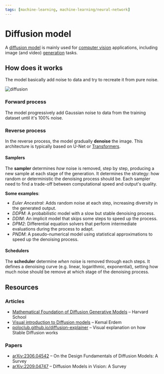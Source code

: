 ```yaml
---
tags: [machine-learning, machine-learning/neural-network]
---
```


# Diffusion model

A [diffusion model](https://en.wikipedia.org/wiki/Diffusion_model) is mainly used for [computer vision](/engineering/machine-learning/applications/computer-vision.md) applications, including image (and video) [generation](/engineering/machine-learning/applications/generative-ai.md) tasks.

## How does it works

The model basically add noise to data and try to recreate it from pure noise.

![diffusion](/engineering/machine-learning/assets/diffusion.png)

### Forward process

The model progressively add Gaussian noise to data from the training dataset until it's 100% noise.

### Reverse process

In the reverse process, the model gradually **denoise** the image. This architecture is typically based on U-Net or [Transformers](/engineering/machine-learning/neural-network/transformer.md). 

#### Samplers

The **sampler** determines *how* noise is removed, step by step, producing a new sample at each stage of the generation. It determines the strategy: how random or deterministic the denoising process should be. Each sampler need to find a trade-off between computational speed and output's quality.

**Some examples**:
- *Euler Ancestral*: Adds random noise at each step, increasing diversity in the generated output.
- *DDPM*: A probabilistic model with a slow but stable denoising process.
- *DDIM*: An implicit model that skips some steps to speed up the process.
- *DPM2*: Differential equation solvers that perform intermediate evaluations during the process to adapt.
- *PNDM*: A pseudo-numerical model using statistical approximations to speed up the denoising process.

#### Schedulers

The **scheduler** determine *when* noise is removed through each steps. It defines a denoising curve (e.g. linear, logarithmic, exponential), setting how much noise should be remove at which stage of the denoising process.


## Resources

### Articles

- [Mathematical Foundation of Diffusion Generative Models](https://scholar.harvard.edu/binxuw/classes/machine-learning-scratch/materials/foundation-diffusion-generative-models) – Harvard School
- [Visual introduction to Diffusion models](https://erdem.pl/2023/11/step-by-step-visual-introduction-to-diffusion-models) – Kemal Erdem
- [poloclub.github.io/diffusion-explainer](https://poloclub.github.io/diffusion-explainer/) – Visual explanation on how Stable Diffusion works

### Papers

- [arXiv:2306.04542](https://arxiv.org/abs/2306.04542) – On the Design Fundamentals of Diffusion Models: A Survey
- [arXiv:2209.04747](https://arxiv.org/abs/2209.04747) – Diffusion Models in Vision: A Survey